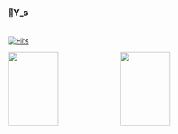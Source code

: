 ### 👋Y_s
#
<!--
**WeeYoungSeok/WeeYoungSeok** is a ✨ _special_ ✨ repository because its `README.md` (this file) appears on your GitHub profile.

Here are some ideas to get you started:

- 🔭 I’m currently working on ...
- 🌱 I’m currently learning ...
- 👯 I’m looking to collaborate on ...
- 🤔 I’m looking for help with ...
- 💬 Ask me about ...
- 📫 How to reach me: ...
- 😄 Pronouns: ...
- ⚡ Fun fact: ...
-->
[![Hits](https://hits.seeyoufarm.com/api/count/incr/badge.svg?url=https%3A%2F%2Fgithub.com%2FWeeYoungSeok&count_bg=%2379C83D&title_bg=%23555555&icon=&icon_color=%23E7E7E7&title=hits&edge_flat=false)](https://hits.seeyoufarm.com)
<br/>


<div align="left" height=150>
  <div style="display: flex;" height=150>
    <img src="https://github-readme-stats.vercel.app/api?username=WeeYoungSeok" height=150 width=45%/>
    <img src="https://github-readme-stats.vercel.app/api/top-langs/?username=WeeYoungSeok&layout=compact&theme=tokyonight" height=150 width=45%/>
  </div>
</div>

